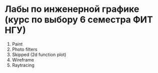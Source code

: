 # Лабы по инженерной графике (курс по выбору 6 семестра ФИТ НГУ)

1. Paint
2. Photo filters
3. Skipped (2d function plot)
4. Wireframe
5. Raytracing
